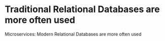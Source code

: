 # Traditional Relational Databases are more often used

Microservices: Modern Relational Databases are more often used